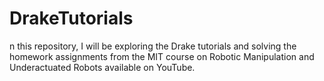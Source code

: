 # DrakeTutorials
n this repository, I will be exploring the Drake tutorials and solving the homework assignments from the MIT course on Robotic Manipulation and Underactuated Robots available on YouTube.
